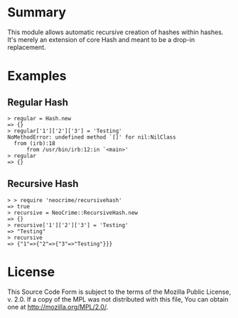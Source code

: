 # Summary

This module allows automatic recursive creation of hashes within hashes.
It's merely an extension of core Hash and meant to be a drop-in replacement.

# Examples

## Regular Hash

    > regular = Hash.new
    => {}
    > regular['1']['2']['3'] = 'Testing'
    NoMethodError: undefined method `[]' for nil:NilClass
      from (irb):18
          from /usr/bin/irb:12:in `<main>'
    > regular
    => {}

## Recursive Hash

    > > require 'neocrime/recursivehash'
    => true
    > recursive = NeoCrime::RecursiveHash.new
    => {}
    > recursive['1']['2']['3'] = 'Testing'
    => "Testing"
    > recursive
    => {"1"=>{"2"=>{"3"=>"Testing"}}}

# License

This Source Code Form is subject to the terms of the Mozilla Public
License, v. 2.0. If a copy of the MPL was not distributed with this
file, You can obtain one at http://mozilla.org/MPL/2.0/.
